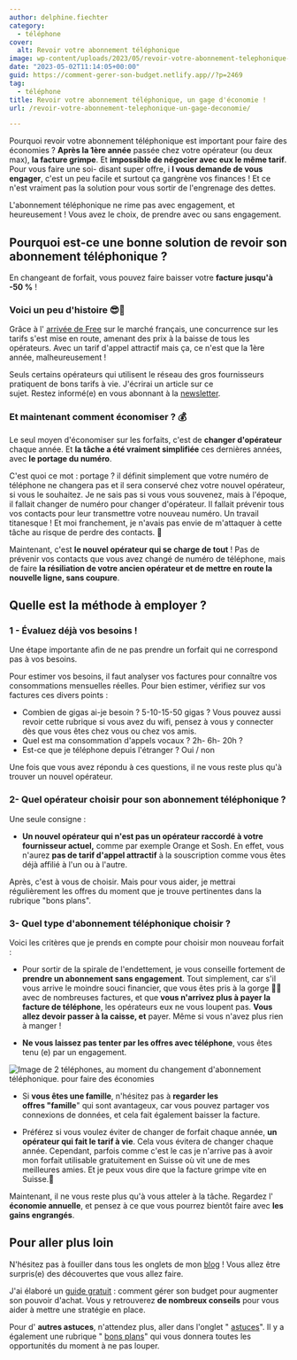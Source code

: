 ```yaml
---
author: delphine.fiechter
category:
  - téléphone
cover:
  alt: Revoir votre abonnement téléphonique
image: wp-content/uploads/2023/05/revoir-votre-abonnement-telephonique-2.png
date: "2023-05-02T11:14:05+00:00"
guid: https://comment-gerer-son-budget.netlify.app//?p=2469
tag:
  - téléphone
title: Revoir votre abonnement téléphonique, un gage d'économie !
url: /revoir-votre-abonnement-telephonique-un-gage-deconomie/

---
```

Pourquoi revoir votre abonnement téléphonique est important pour faire des économies ? **Après la 1ère année** passée chez votre opérateur (ou deux max), **la facture grimpe**. Et **impossible de négocier avec eux le même tarif**. Pour vous faire une soi- disant super offre, i **l vous demande de vous engager**, c'est un peu facile et surtout ça gangrène vos finances ! Et ce n'est vraiment pas la solution pour vous sortir de l'engrenage des dettes.

L'abonnement téléphonique ne rime pas avec engagement, et heureusement ! Vous avez le choix, de prendre avec ou sans engagement.

## Pourquoi est-ce une bonne solution de revoir son abonnement téléphonique ?

En changeant de forfait, vous pouvez faire baisser votre **facture jusqu'à -50 %** !

### Voici un peu d'histoire 😎🛞

Grâce à l' [arrivée de Free](https://www.cairn.info/revue-d-economie-politique-2014-3-page-409.htm#:~:text=Le%20march%C3%A9%20%C3%A9tait%20domin%C3%A9%20par,lanc%C3%A9%20commercialement%20en%20janvier%202012. "arrivée de Free ") sur le marché français, une concurrence sur les tarifs s'est mise en route, amenant des prix à la baisse de tous les opérateurs. Avec un tarif d'appel attractif mais ça, ce n'est que la 1ère année, malheureusement !

Seuls certains opérateurs qui utilisent le réseau des gros fournisseurs pratiquent de bons tarifs à vie. J'écrirai un article sur ce sujet. Restez informé(e) en vous abonnant à la [newsletter](https://comment-gerer-son-budget.netlify.app//s-abonner-a-la-newsletter/ "S’abonner à la Newsletter").

### Et maintenant comment économiser ? 💰

Le seul moyen d'économiser sur les forfaits, c'est de **changer d'opérateur** chaque année. Et **la tâche a été vraiment simplifiée** ces dernières années, avec **le portage du numéro**.

C'est quoi ce mot : portage ? il définit simplement que votre numéro de téléphone ne changera pas et il sera conservé chez votre nouvel opérateur, si vous le souhaitez. Je ne sais pas si vous vous souvenez, mais à l'époque, il fallait changer de numéro pour changer d'opérateur. Il fallait prévenir tous vos contacts pour leur transmettre votre nouveau numéro. Un travail titanesque ! Et moi franchement, je n'avais pas envie de m'attaquer à cette tâche au risque de perdre des contacts. 🤔

Maintenant, c'est **le nouvel opérateur qui se charge de tout** ! Pas de prévenir vos contacts que vous avez changé de numéro de téléphone, mais de faire **la résiliation de votre ancien opérateur et de mettre en route la nouvelle ligne, sans coupure**.

## Quelle est la méthode à employer ?

### 1 - Évaluez déjà vos besoins !

Une étape importante afin de ne pas prendre un forfait qui ne correspond pas à vos besoins.

Pour estimer vos besoins, il faut analyser vos factures pour connaître vos consommations mensuelles réelles. Pour bien estimer, vérifiez sur vos factures ces divers points :

- Combien de gigas ai-je besoin ? 5-10-15-50 gigas ? Vous pouvez aussi revoir cette rubrique si vous avez du wifi, pensez à vous y connecter dès que vous êtes chez vous ou chez vos amis.
- Quel est ma consommation d'appels vocaux ? 2h- 6h- 20h ?
- Est-ce que je téléphone depuis l'étranger ? Oui / non

Une fois que vous avez répondu à ces questions, il ne vous reste plus qu'à trouver un nouvel opérateur.

### 2- Quel opérateur choisir pour son abonnement téléphonique ?

Une seule consigne :

- **Un nouvel opérateur qui n'est pas un opérateur raccordé à votre fournisseur actuel,** comme par exemple Orange et Sosh. En effet, vous n'aurez **pas de tarif d'appel attractif** à la souscription comme vous êtes déjà affilié à l'un ou à l'autre.

Après, c'est à vous de choisir. Mais pour vous aider, je mettrai régulièrement les offres du moment que je trouve pertinentes dans la rubrique "bons plans".

### 3- Quel type d'abonnement téléphonique choisir ?

Voici les critères que je prends en compte pour choisir mon nouveau forfait :

- Pour sortir de la spirale de l'endettement, je vous conseille fortement de **prendre un abonnement sans engagement**. Tout simplement, car s'il vous arrive le moindre souci financier, que vous êtes pris à la gorge 😶‍🌫️avec de nombreuses factures, et que **vous n'arrivez plus à payer la facture de téléphone**, les opérateurs eux ne vous loupent pas. **Vous allez devoir passer à la caisse, et** payer. Même si vous n'avez plus rien à manger !

- **Ne vous laissez pas tenter par les offres avec téléphone**, vous êtes tenu (e) par un engagement.

![Image de 2 téléphones, au moment du changement d'abonnement téléphonique. pour faire des économies](https://comment-gerer-son-budget.netlify.app//wp-content/uploads/2023/05/changer-de-mobile-1024x892.png)

- Si **vous êtes une famille**, n'hésitez pas à **regarder les offres "famille**" qui sont avantageux, car vous pouvez partager vos connexions de données, et cela fait également baisser la facture.

- Préférez si vous voulez éviter de changer de forfait chaque année, **un opérateur qui fait le tarif à vie**. Cela vous évitera de changer chaque année. Cependant, parfois comme c'est le cas je n'arrive pas à avoir mon forfait utilisable gratuitement en Suisse où vit une de mes meilleures amies. Et je peux vous dire que la facture grimpe vite en Suisse.🧗

Maintenant, il ne vous reste plus qu'à vous atteler à la tâche. Regardez l' **économie annuelle**, et pensez à ce que vous pourrez bientôt faire avec **les gains engrangés**.

## Pour aller plus loin

N'hésitez pas à fouiller dans tous les onglets de mon [blog](http://commentgerersonbudget.fr "") ! Vous allez être surpris(e) des découvertes que vous allez faire.

J'ai élaboré un [guide gratuit](https://comment-gerer-son-budget.netlify.app//guide-joindre-les-deux-bouts/ "Joindre les deux bouts, pour vous un challenge ?") : comment gérer son budget pour augmenter son pouvoir d'achat. Vous y retrouverez **de nombreux conseils** pour vous aider à mettre une stratégie en place.

Pour d' **autres astuces**, n'attendez plus, aller dans l'onglet " [astuces](https://comment-gerer-son-budget.netlify.app//sujet/astuces/)". Il y a également une rubrique " [bons plans](https://comment-gerer-son-budget.netlify.app//sujet/bons-plans/ "bons plans")" qui vous donnera toutes les opportunités du moment à ne pas louper.
